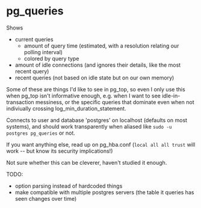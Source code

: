 # pg_queries

Shows 
- current queries
  - amount of query time (estimated, with a resolution relating our polling interval)
  - colored by query type
- amount of idle connections (and ignores their details, like the most recent query)
- recent queries (not based on idle state but on our own memory)


Some of these are things I'd like to see in pg_top, so even I only use this when pg_top isn't informative enough, 
e.g. when I want to see idle-in-transaction messiness, or the specific queries that dominate even when not indiviually crossing log_min_duration_statement.


Connects to user and database 'postgres' on localhost (defaults on most systems), and should work transparently when aliased like `sudo -u postgres pg_queries` or not.

If you want anything else, read up on pg_hba.conf   (`local all all trust`   will work -- but know its security implications!)

Not sure whether this can be cleverer, haven't studied it enough.


TODO:
- option parsing instead of hardcoded things
- make compatible with multiple postgres servers (the table it queries has seen changes over time)

  
